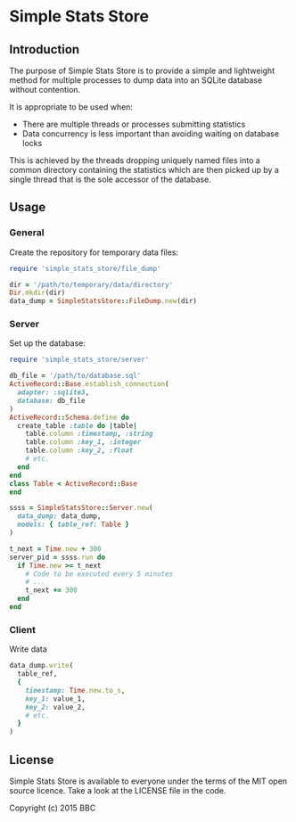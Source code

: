 # Simple Stats Store

## Introduction

The purpose of Simple Stats Store is to provide a simple and lightweight method
for multiple processes to dump data into an SQLite database without contention.

It is appropriate to be used when:

* There are multiple threads or processes submitting statistics
* Data concurrency is less important than avoiding waiting on database locks

This is achieved by the threads dropping uniquely named files into a common
directory containing the statistics which are then picked up by a single thread
that is the sole accessor of the database.

## Usage

### General

Create the repository for temporary data files:

```ruby
require 'simple_stats_store/file_dump'

dir = '/path/to/temporary/data/directory'
Dir.mkdir(dir)
data_dump = SimpleStatsStore::FileDump.new(dir)
```

### Server

Set up the database:

```ruby
require 'simple_stats_store/server'

db_file = '/path/to/database.sql'
ActiveRecord::Base.establish_connection(
  adapter: :sqlite3,
  database: db_file
)
ActiveRecord::Schema.define do
  create_table :table do |table|
    table.column :timestamp, :string
    table.column :key_1, :integer
    table.column :key_2, :float
    # etc.
  end
end
class Table < ActiveRecord::Base
end

ssss = SimpleStatsStore::Server.new(
  data_dump: data_dump,
  models: { table_ref: Table }
)

t_next = Time.new + 300
server_pid = ssss.run do
  if Time.new >= t_next
    # Code to be executed every 5 minutes
    # ...
    t_next += 300
  end
end
```

### Client

Write data

```ruby
data_dump.write(
  table_ref,
  {
    timestamp: Time.new.to_s,
    key_1: value_1,
    key_2: value_2,
    # etc.
  }
)
```

## License

Simple Stats Store is available to everyone under the terms of the MIT open source licence. Take a look at the LICENSE file in the code.

Copyright (c) 2015 BBC
